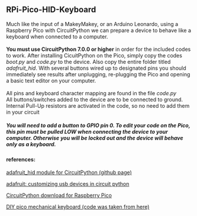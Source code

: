 ## RPi-Pico-HID-Keyboard
Much like the input of a MakeyMakey, or an Arduino Leonardo, using a Raspberry Pico with CircuitPython we can prepare a device to behave like a keyboard when connected to a computer.<br/>
<br/>
__You must use CircuitPython 7.0.0 or higher__ in order for the included codes to work. After installing CicuitPython on the Pico, simply copy the codes _boot.py_ and _code.py_ to the device. Also copy the entire folder titled *adafruit_hid*. With several buttons wired up to designated pins you should immediately see results after unplugging, re-plugging the Pico and opening a basic text editor on your computer. <br/>
<br/>
All pins and keyboard character mapping are found in the file _code.py_ <br/>
All buttons/switches added to the device are to be connected to ground. Internal Pull-Up resistors are activated in the code, so no need to add them in your circuit <br/>
##### You will need to add a button to GPIO pin 0. To edit your code on the Pico, this pin must be pulled LOW when connecting the device to your computer. Otherwise you will be locked out and the device will behave only as a keyboard.

#### references:

[adafruit_hid module for CircuitPython (github page)](https://github.com/adafruit/Adafruit_CircuitPython_HID/tree/main/adafruit_hid)

[adafruit: customizing usb devices in circuit python](https://learn.adafruit.com/customizing-usb-devices-in-circuitpython)

[CircuitPython download for Raspberry Pico](https://circuitpython.org/board/raspberry_pi_pico/) 

[DIY pico mechanical keyboard (code was taken from here)](https://learn.adafruit.com/diy-pico-mechanical-keyboard-with-fritzing-circuitpython/code-the-pico-keyboard)
